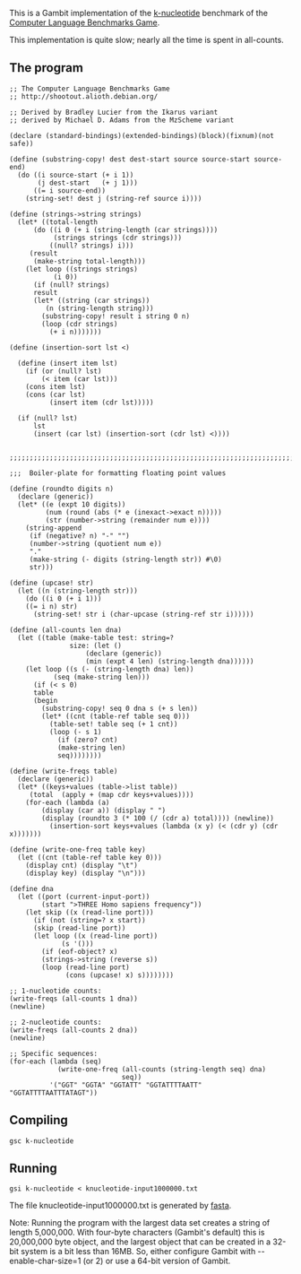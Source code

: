 This is a Gambit implementation of the
[k-nucleotide](http://shootout.alioth.debian.org/gp4sandbox/benchmark.php?test=knucleotide&lang=all)
benchmark of the [Computer Language Benchmarks
Game](Programming%20language%20shootout.md).

This implementation is quite slow; nearly all the time is spent in
all-counts.

## The program

    ;; The Computer Language Benchmarks Game
    ;; http://shootout.alioth.debian.org/
    
    ;; Derived by Bradley Lucier from the Ikarus variant
    ;; derived by Michael D. Adams from the MzScheme variant
    
    (declare (standard-bindings)(extended-bindings)(block)(fixnum)(not safe))
    
    (define (substring-copy! dest dest-start source source-start source-end)
      (do ((i source-start (+ i 1))
           (j dest-start   (+ j 1)))
          ((= i source-end))
        (string-set! dest j (string-ref source i))))
    
    (define (strings->string strings)
      (let* ((total-length
          (do ((i 0 (+ i (string-length (car strings))))
               (strings strings (cdr strings)))
              ((null? strings) i)))
         (result
          (make-string total-length)))
        (let loop ((strings strings)
               (i 0))
          (if (null? strings)
          result
          (let* ((string (car strings))
             (n (string-length string)))
            (substring-copy! result i string 0 n)
            (loop (cdr strings)
              (+ i n)))))))
    
    (define (insertion-sort lst <)
    
      (define (insert item lst)
        (if (or (null? lst)
            (< item (car lst)))
        (cons item lst)
        (cons (car lst)
              (insert item (cdr lst)))))
    
      (if (null? lst)
          lst
          (insert (car lst) (insertion-sort (cdr lst) <))))
    
    
    ;;;;;;;;;;;;;;;;;;;;;;;;;;;;;;;;;;;;;;;;;;;;;;;;;;;;;;;;;;;;;;;;;;;;;;;;;;;;;;;
    
    ;;;  Boiler-plate for formatting floating point values
    
    (define (roundto digits n)
      (declare (generic))
      (let* ((e (expt 10 digits))
             (num (round (abs (* e (inexact->exact n)))))
             (str (number->string (remainder num e))))
        (string-append
         (if (negative? n) "-" "")
         (number->string (quotient num e))
         "."
         (make-string (- digits (string-length str)) #\0)
         str)))
    
    (define (upcase! str)
      (let ((n (string-length str)))
        (do ((i 0 (+ i 1)))
        ((= i n) str)
          (string-set! str i (char-upcase (string-ref str i))))))
    
    (define (all-counts len dna)
      (let ((table (make-table test: string=?
                   size: (let ()
                       (declare (generic))
                       (min (expt 4 len) (string-length dna))))))
        (let loop ((s (- (string-length dna) len))
               (seq (make-string len)))
          (if (< s 0)
          table
          (begin
            (substring-copy! seq 0 dna s (+ s len))
            (let* ((cnt (table-ref table seq 0)))
              (table-set! table seq (+ 1 cnt))
              (loop (- s 1)
                (if (zero? cnt)
                (make-string len)
                seq))))))))
    
    (define (write-freqs table)
      (declare (generic))
      (let* ((keys+values (table->list table))
         (total  (apply + (map cdr keys+values))))
        (for-each (lambda (a)
            (display (car a)) (display " ")
            (display (roundto 3 (* 100 (/ (cdr a) total)))) (newline))
              (insertion-sort keys+values (lambda (x y) (< (cdr y) (cdr x)))))))
    
    (define (write-one-freq table key)
      (let ((cnt (table-ref table key 0)))
        (display cnt) (display "\t")
        (display key) (display "\n")))
    
    (define dna
      (let ((port (current-input-port))
            (start ">THREE Homo sapiens frequency"))
        (let skip ((x (read-line port)))
          (if (not (string=? x start))
          (skip (read-line port))
          (let loop ((x (read-line port))
                 (s '()))
            (if (eof-object? x)
            (strings->string (reverse s))
            (loop (read-line port)
                  (cons (upcase! x) s))))))))
    
    ;; 1-nucleotide counts:
    (write-freqs (all-counts 1 dna))
    (newline)
    
    ;; 2-nucleotide counts:
    (write-freqs (all-counts 2 dna))
    (newline)
    
    ;; Specific sequences:
    (for-each (lambda (seq)
                (write-one-freq (all-counts (string-length seq) dna)
                                seq))
              '("GGT" "GGTA" "GGTATT" "GGTATTTTAATT" "GGTATTTTAATTTATAGT"))

## Compiling

    gsc k-nucleotide

## Running

    gsi k-nucleotide < knucleotide-input1000000.txt

The file knucleotide-input1000000.txt is generated by [
fasta](Programming%20language%20shootout:%20fasta.md).

Note: Running the program with the largest data set creates a string of
length 5,000,000. With four-byte characters (Gambit's default) this is
20,000,000 byte object, and the largest object that can be created in a
32-bit system is a bit less than 16MB. So, either configure Gambit with
--enable-char-size=1 (or 2) or use a 64-bit version of Gambit.
